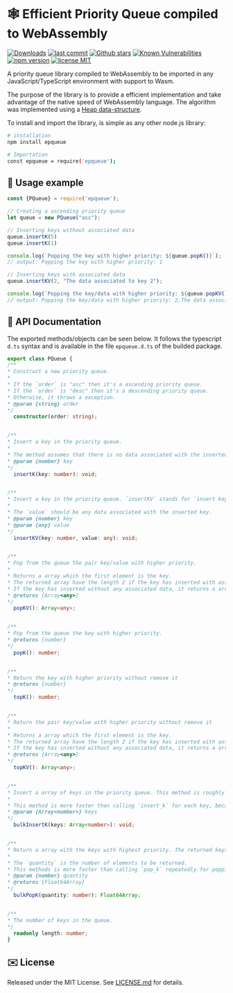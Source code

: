 
# :spider_web: Efficient Priority Queue compiled to WebAssembly

[![Downloads](https://img.shields.io/npm/dt/epqueue.svg)](https://npmjs.com/package/epqueue)
[![last commit](https://img.shields.io/github/last-commit/raulpy271/epqueue.svg)](https://github.com/raulpy271/epqueue)
[![Github stars](https://img.shields.io/github/stars/raulpy271/epqueue.svg)](https://github.com/raulpy271/epqueue)
[![Known Vulnerabilities](https://snyk.io/test/npm/epqueue/badge.svg)](https://snyk.io/test/npm/epqueue)
[![npm version](https://img.shields.io/npm/v/epqueue.svg)](https://npmjs.com/package/epqueue)
[![license MIT](https://img.shields.io/npm/l/epqueue.svg)](https://github.com/raulpy271/epqueue/blob/main/LICENSE)

A priority queue library compiled to WebAssembly to be imported in any JavaScript/TypeScript environment with support to Wasm.

The purpose of the library is to provide a efficient implementation and take advantage of the native speed of WebAssembly language. The algorithm was implemented using a [Heap data-structure](https://www.geeksforgeeks.org/binary-heap/).

To install and import the library, is simple as any other node.js library:

```sh
# installation
npm install epqueue

# Importation
const epqueue = require('epqueue');
```

## :children_crossing: Usage example

```js
const {PQueue} = require('epqueue');

// Creating a ascending priority queue
let queue = new PQueue("asc");

// Inserting keys without associated data
queue.insertK(5)
queue.insertK(1)

console.log(`Popping the key with higher priority: ${queue.popK()}`);
// output: Popping the key with higher priority: 1

// Inserting keys with associated data
queue.insertKV(2, "The data associated to key 2");

console.log(`Popping the key/data with higher priority: ${queue.popKV()}`);
// output: Popping the key/data with higher priority: 2,The data associated to key 2
```

## :scroll: API Documentation

The exported methods/objects can be seen below. It follows the typescript `d.ts` syntax and is available in the file `epqueue.d.ts` of the builded package.

```ts
export class PQueue {
/**
* Construct a new priority queue.
* 
* If the `order` is "asc" then it's a ascending priority queue.
* If the `order` is "desc" then it's a descending priority queue.
* Otherwise, it throws a exception.
* @param {string} order
*/
  constructor(order: string);


/**
* Insert a key in the priority queue.
*
* The method assumes that there is no data associated with the inserted key.
* @param {number} key
*/
  insertK(key: number): void;


/**
* Insert a key in the priority queue. `insertKV` stands for `insert key and value`.
*
* The `value` should be any data associated with the inserted key.
* @param {number} key
* @param {any} value
*/
  insertKV(key: number, value: any): void;


/**
* Pop from the queue the pair key/value with higher priority.
*
* Returns a array which the first element is the key.
* The returned array have the length 2 if the key has inserted with associated data.
* If the key has inserted without any associated data, it returns a array with a single element.
* @returns {Array<any>}
*/
  popKV(): Array<any>;


/**
* Pop from the queue the key with higher priority.
* @returns {number}
*/
  popK(): number;


/**
* Return the key with higher priority without remove it
* @returns {number}
*/
  topK(): number;


/**
* Return the pair key/value with higher priority without remove it
*
* Returns a array which the first element is the key.
* The returned array have the length 2 if the key has inserted with associated data.
* If the key has inserted without any associated data, it returns a array with a single element.
* @returns {Array<any>}
*/
  topKV(): Array<any>;


/**
* Insert a array of keys in the priority queue. This method is roughly equivalent for calling `insert_k` for each element of the array `keys`, but it's more faster. 
*
* This method is more faster than calling `insert_k` for each key, because using this method just only one call to webassembly happens.
* @param {Array<number>} keys
*/
  bulkInsertK(keys: Array<number>): void;


/**
* Return a array with the keys with highest priority. The returned keys are removed from the Queue.
* 
* The `quantity` is the number of elements to be returned.
* This methods is more faster than calling `pop_k` repeatedly for popping a sequence of keys.
* @param {number} quantity
* @returns {Float64Array}
*/
  bulkPopK(quantity: number): Float64Array;


/**
* The number of keys in the queue.
*/
  readonly length: number;
}
```

## :envelope: License

Released under the MIT License. See [LICENSE.md](/LICENSE) for details.
